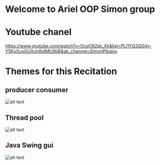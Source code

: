 # Welcome to Ariel OOP Simon group

# Youtube chanel 
https://www.youtube.com/watch?v=OcqO82sk_Xk&list=PLI1YQ3QGdy-Y5KxXuxGUXuh6idMfJIIbB&ab_channel=SimonPikalov


# Themes for this Recitation  

## producer consumer
![alt text](https://miro.medium.com/max/501/1*38NMAj0WTa_LD3ojoWsytQ.png)


## Thread pool
![alt text](https://www.baeldung.com/wp-content/uploads/2016/08/2016-08-10_10-16-52-1024x572.png)


## Java Swing gui
![alt text](https://www.clear.rice.edu/comp310/JavaResources/GUI/JavaGUI_UML.png)


